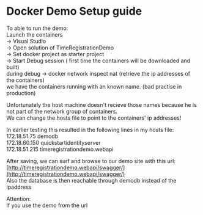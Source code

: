 # Docker Demo Setup guide

To able to run the demo:  
Launch the containers  
-> Visual Studio  
-> Open solution of TimeRegistrationDemo  
-> Set docker project as starter project  
-> Start Debug session ( first time the containers will be downloaded and built)  
during debug -> docker network inspect nat  (retrieve the ip addresses of the containers)  
we have the containers running with an known name.  (bad practise in production)

Unfortunately the host machine doesn't recieve those names because he is not part of the network group of containers.  
We can change the hosts file to point to the containers' ip addresses!

In earlier testing this resulted in the following lines in my hosts file:  
172.18.51.75 demodb  
172.18.60.150 quickstartidentityserver  
172.18.51.215 timeregistrationdemo.webapi  

After saving, we can surf and browse to our demo site with this url: [http://timeregistrationdemo.webapi/swagger/](http://timeregistrationdemo.webapi/swagger/)  
Also the database is then reachable through demodb instead of the ipaddress

Attention:  
If you use the demo from the url
